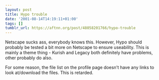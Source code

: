 ```yaml
---
layout: post
title: Hypo trouble
date: '2001-08-14T14:19:11+01:00'
tags: []
tumblr_url: https://aftnn.org/post/48058201766/hypo-trouble
---
```

<p>Netscape sucks ass, everybody knows this. However, Hypo should probably be tested a bit more on Netscape to ensure useability. This is mainly a theme thing - Kurish and Legacy both definitely have problems, other probably do also.</p>
<p>For some reason, the file list on the profile page doesn&rsquo;t have any links to look at/download the files. This is retarded.</p>
